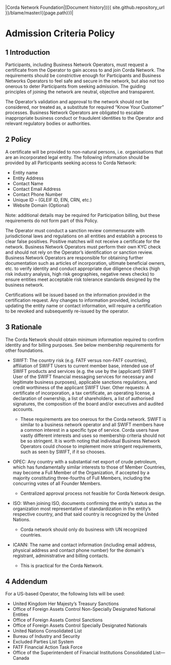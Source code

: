 |Corda Network Foundation|[Document history]({{ site.github.repository_url }}/blame/master/{{page.path}})|

Admission Criteria Policy
=========================

1 Introduction
--------------
Participants, including Business Network Operators, must request a certificate from the Operator to gain 
access to and join Corda Network. The requirements should be constrictive enough for Participants and Business 
Networks Operators to feel safe and secure in the network, but also not too onerous to deter Participants from seeking 
admission. The guiding principles of joining the network are neutral, objective and transparent.

The Operator’s validation and approval to the network should not be considered, nor treated as, a substitute for 
required “Know Your Customer” processes. Business Network Operators are obligated to escalate inappropriate business 
conduct or fraudulent identities to the Operator and relevant regulatory bodies or authorities.

2 Policy
--------
A certificate will be provided to non-natural persons, i.e. organisations that are an incorporated legal entity.
The following information should be provided by all Participants seeking access to Corda Network:  

* Entity name
* Entity Address
* Contact Name
* Contact Email Address
* Contact Phone Number
* Unique ID – (GLEIF ID, EIN, CRN, etc.)
* Website Domain (Optional)

Note: additional details may be required for Participation billing, but these requirements do not form part of this Policy.
                                                                   
The Operator must conduct a sanction review commensurate with jurisdictional laws and regulations on all entities and 
establish a process to clear false positives. Positive matches will not receive a certificate for the network. Business Network 
Operators must perform their own KYC check and should not rely on the Operator’s identification or sanction review. 
Business Network Operators are responsible for obtaining further documentation such as articles of incorporation, 
ultimate beneficial owners, etc. to verify identity and conduct appropriate due diligence checks (high risk industry 
analysis, high risk geographies, negative news checks) to ensure entities meet acceptable risk tolerance standards 
designed by the business network.

Certifications will be issued based on the information provided in the certification request. Any changes to information 
provided, including updating the entity name or contact information, will require a certification to be revoked and 
subsequently re-issued by the operator.

3 Rationale
-----------
The Corda Network should obtain minimum information required to confirm identity and for billing purposes. See below 
membership requirements for other foundations.

* SWIFT: The country risk (e.g. FATF versus non-FATF countries), affiliation of SWIFT Users to current member base, 
intended use of SWIFT products and services (e.g. the use by the (applicant) SWIFT User of the SWIFT financial messaging 
services for necessary and legitimate business purposes), applicable sanctions regulations, and credit worthiness of the 
applicant SWIFT User. Other requests: A certificate of incorporation, a tax certificate, an operating license, a 
declaration of ownership, a list of shareholders, a list of authorised signatures, the composition of the board and/or 
executives and audited accounts.
    * These requirements are too onerous for the Corda network. SWIFT is similar to a business network operator and all 
    SWIFT members have a common interest in a specific type of service. Corda users have vastly different interests and 
    uses so membership criteria should not be so stringent. It is worth noting that individual Business Network 
    Operators could choose to implement more stringent requirements, such as seen by SWIFT, if it so chooses.

* OPEC: Any country with a substantial net export of crude petroleum, which has fundamentally similar interests to 
those of Member Countries, may become a Full Member of the Organization, if accepted by a majority constituting 
three-fourths of Full Members, including the concurring votes of all Founder Members.
    * Centralized approval process not feasible for Corda Network design.

* ISO: When joining ISO, documents confirming the entity’s status as the organization most representative of 
standardization in the entity’s respective country, and that said country is recognized by the United Nations.
    * Corda network should only do business with UN recognized countries.

* ICANN: The name and contact information (including email address, physical address and contact phone number) for the 
domain's registrant, administrative and billing contacts.
    * This is practical for the Corda Network.  
    
4 Addendum
----------
For a US-based Operator, the following lists will be used:

* United Kingdom Her Majesty’s Treasury Sanctions    
* Office of Foreign Assets Control Non-Specially Designated National Entities
* Office of Foreign Assets Control Sanctions         
* Office of Foreign Assets Control Specially Designated Nationals
* United Nations Consolidated List
* Bureau of Industry and Security
* Excluded Parties List System
* FATF Financial Action Task Force         
* Office of the Superintendent of Financial Institutions Consolidated List—Canada